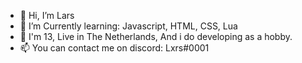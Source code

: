 - 👋 Hi, I’m Lars
- 👀 I’m Currently learning: Javascript, HTML, CSS, Lua
- 🌱 I'm 13, Live in The Netherlands, And i do developing as a hobby.
- 📫 You can contact me on discord: Lxrs#0001

<!---
larsscripts/larsscripts is a ✨ special ✨ repository because its `README.md` (this file) appears on your GitHub profile.
You can click the Preview link to take a look at your changes.
--->
